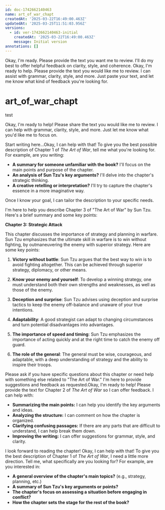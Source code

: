 ```yaml
---
id: doc-1742662140463
name: art_of_war_chapt
createdAt: '2025-03-22T16:49:00.463Z'
updatedAt: '2025-03-25T11:51:03.956Z'
versions:
  - id: ver-1742662140463-initial
    createdAt: '2025-03-22T16:49:00.463Z'
    message: Initial version
annotations: []
---
```

Okay, I'm ready. Please provide the text you want me to review. I'll do my best to offer helpful feedback on clarity, style, and coherence.
Okay, I'm ready to help. Please provide the text you would like me to review. I can assist with grammar, clarity, style, and more. Just paste your text, and let me know what kind of feedback you're looking for.
# art_of_war_chapt

test

Okay, I'm ready to help! Please share the text you would like me to review. I can help with grammar, clarity, style, and more. Just let me know what you'd like me to focus on.

Start writing here...Okay, I can help with that! To give you the best possible description of Chapter 1 of *The Art of War*, tell me what you're looking for. For example, are you writing:

*   **A summary for someone unfamiliar with the book?** I'll focus on the main points and purpose of the chapter.
*   **An analysis of Sun Tzu's key arguments?** I'll delve into the chapter's strategic thinking.
*   **A creative retelling or interpretation?** I'll try to capture the chapter's essence in a more imaginative way.

Once I know your goal, I can tailor the description to your specific needs.

I'm here to help you describe Chapter 3 of "The Art of War" by Sun Tzu. Here's a brief summary and some key points:

**Chapter 3: Strategic Attack**

This chapter discusses the importance of strategy and planning in warfare. Sun Tzu emphasizes that the ultimate skill in warfare is to win without fighting, by outmaneuvering the enemy with superior strategy. Here are some key points:

1. **Victory without battle**: Sun Tzu argues that the best way to win is to avoid fighting altogether. This can be achieved through superior strategy, diplomacy, or other means.

2. **Know your enemy and yourself**: To develop a winning strategy, one must understand both their own strengths and weaknesses, as well as those of the enemy.

3. **Deception and surprise**: Sun Tzu advises using deception and surprise tactics to keep the enemy off-balance and unaware of your true intentions.

4. **Adaptability**: A good strategist can adapt to changing circumstances and turn potential disadvantages into advantages.

5. **The importance of speed and timing**: Sun Tzu emphasizes the importance of acting quickly and at the right time to catch the enemy off guard.

6. **The role of the general**: The general must be wise, courageous, and adaptable, with a deep understanding of strategy and the ability to inspire their troops.

Please ask if you have specific questions about this chapter or need help with something else related to "The Art of War." I'm here to provide suggestions and feedback as requested.Okay, I'm ready to help! Please provide the text for Chapter 2 of *The Art of War* so I can offer feedback. I can help with:

*   **Summarizing the main points:** I can help you identify the key arguments and ideas.
*   **Analyzing the structure:** I can comment on how the chapter is organized.
*   **Clarifying confusing passages:** If there are any parts that are difficult to understand, I can help break them down.
*   **Improving the writing:** I can offer suggestions for grammar, style, and clarity.

I look forward to reading the chapter!
Okay, I can help with that! To give you the best description of Chapter 1 of *The Art of War*, I need a little more direction.  Tell me, what specifically are you looking for? For example, are you interested in:

*   **A general overview of the chapter's main topics?** (e.g., strategy, planning, etc.)
*   **A summary of Sun Tzu's key arguments or points?**
*   **The chapter's focus on assessing a situation before engaging in conflict?**
*   **How the chapter sets the stage for the rest of the book?**

